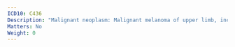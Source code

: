 ```yaml
---
ICD10: C436
Description: "Malignant neoplasm: Malignant melanoma of upper limb, including shoulder"
Matters: No
Weight: 0
---
```

